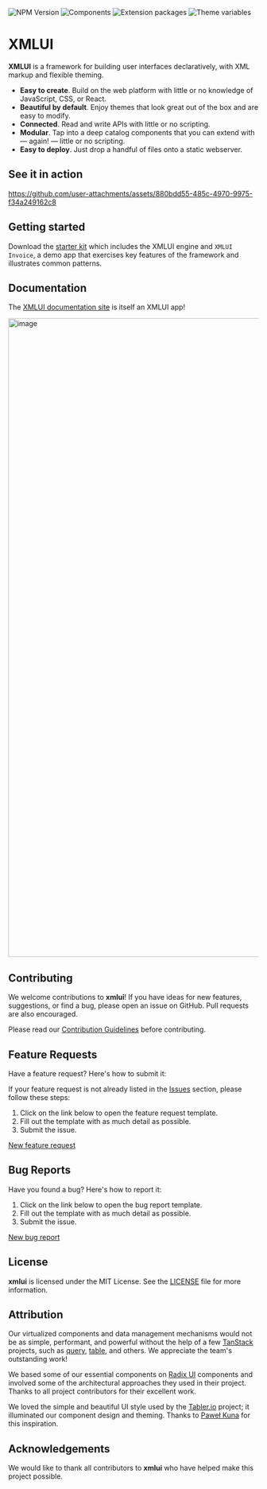 ![NPM Version](https://img.shields.io/npm/v/xmlui?color=blue)
![Components](https://img.shields.io/badge/Components-88-brightgreen)
![Extension packages](https://img.shields.io/badge/Extension%20packages-8-brightgreen)
![Theme variables](https://img.shields.io/badge/theme%20variables-3602-brightgreen)

# XMLUI

**XMLUI** is a framework for building user interfaces declaratively, with XML markup and flexible theming.

- **Easy to create**. Build on the web platform with little or no knowledge of JavaScript, CSS, or React.
- **Beautiful by default**. Enjoy themes that look great out of the box and are easy to modify.
- **Connected**. Read and write APIs with little or no scripting.
- **Modular**. Tap into a deep catalog components that you can extend with — again! — little or no scripting.
- **Easy to deploy**. Just drop a handful of files onto a static webserver.

## See it in action

https://github.com/user-attachments/assets/880bdd55-485c-4970-9975-f34a249162c8

## Getting started

Download the [starter kit](https://xmlui.com/downloads) which includes the XMLUI engine and `XMLUI Invoice`, a demo app that exercises key features of the framework and illustrates common patterns.

## Documentation

The [XMLUI documentation site](https://docs.xmlui.com) is itself an XMLUI app! 


<a href="https://docs.xmlui.com"><img width="1285" alt="image" src="https://github.com/user-attachments/assets/9a54ae74-4f45-4079-a5d4-142e23fb4134" /></a>


## Contributing

We welcome contributions to **xmlui**! If you have ideas for new features, suggestions, or find a bug, please open an issue on GitHub. Pull requests are also encouraged.

Please read our [Contribution Guidelines](./CONTRIBUTING.md) before contributing.

## Feature Requests

Have a feature request? Here's how to submit it:

If your feature request is not already listed in the [Issues](https://github.com/xmlui-com/xmlui/issues) section, please follow these steps:

1. Click on the link below to open the feature request template.
2. Fill out the template with as much detail as possible.
3. Submit the issue.

[New feature request](https://github.com/xmlui-com/xmlui/issues/new?template=feature_request.md)

## Bug Reports

Have you found a bug? Here's how to report it:

1. Click on the link below to open the bug report template.
2. Fill out the template with as much detail as possible.
3. Submit the issue.

[New bug report](https://github.com/xmlui-com/xmlui/issues/new?template=bug_report.md)

## License

**xmlui** is licensed under the MIT License. See the [LICENSE](./LICENSE) file for more information.

## Attribution

Our virtualized components and data management mechanisms would not be as simple, performant, and powerful without the help of a few [TanStack](https://github.com/TanStack) projects, such as [query](https://github.com/TanStack/query), [table](https://github.com/TanStack/table), and others. We appreciate the team's outstanding work!

We based some of our essential components on [Radix UI](https://www.radix-ui.com/) components and involved some of the architectural approaches they used in their project. Thanks to all project contributors for their excellent work.

We loved the simple and beautiful UI style used by the [Tabler.io](https://tabler.io/) project; it illuminated our component design and theming. Thanks to [Paweł Kuna](https://github.com/codecalm) for this inspiration.

## Acknowledgements

We would like to thank all contributors to **xmlui** who have helped make this project possible.
